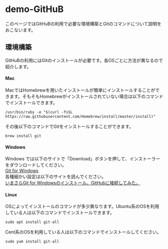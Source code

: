 # demo-GitHuB
このページではGitHuBの利用で必要な環境構築とGitのコマンドについて説明をおこないます。
## 環境構築
GitHuBの利用にはGitのインストールが必要です。各OSごとに方法が異なるので紹介します。
#### Mac
MacではHomebrewを用いたインストールが簡単にインストールすることができます。そもそもHomebrewがインストールされていない場合は以下のコマンドでインストールできます。

```
/usr/bin/ruby -e "$(curl -fsSL https://raw.githubusercontent.com/Homebrew/install/master/install)"
```

その後以下のコマンドでGitをインストールすることができます。

```
brew install git
```

#### Windows
Windows では以下のサイトで「Download」ボタンを押して、インストーラーをダウンロードしてください。  
<a href="https://gitforwindows.org/">Git for Windows</a>  
各種細かい設定は以下のサイトを読んでください。  
<a href="https://qiita.com/manabu-watanabe/items/ecf1b434baf305adaa00">いまさらGit for Windowsのインストール、GitHubに接続してみた。</a>  

#### Linux
OSによってインストールのコマンドが多少異なります。Ubuntu系のOSを利用している人は以下のコマンドでインストールできます。

```
sudo apt install git-all
```

Cent系のOSを利用している人は以下のコマンドでインストールしてください。

```
sudo yum install git-all
```